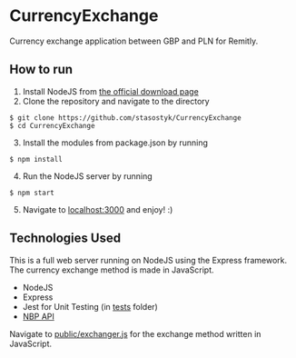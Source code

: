 # CurrencyExchange
 Currency exchange application between GBP and PLN for Remitly.

 ## How to run
 1. Install NodeJS from [the official download page](https://nodejs.org/en/download/)
 2. Clone the repository and navigate to the directory
 ```shell
 $ git clone https://github.com/stasostyk/CurrencyExchange
 $ cd CurrencyExchange
 ```
3. Install the modules from package.json by running
```shell
$ npm install
```
4. Run the NodeJS server by running
```shell
$ npm start
```
5. Navigate to [localhost:3000](http://localhost:3000/) and enjoy! :)

## Technologies Used
This is a full web server running on NodeJS using the Express framework. The currency exchange method is made in JavaScript.
* NodeJS
* Express
* Jest for Unit Testing (in [tests](./tests) folder)
* [NBP API](https://api.nbp.pl/)

Navigate to [public/exchanger.js](./public/exchanger.js) for the exchange method written in JavaScript.

